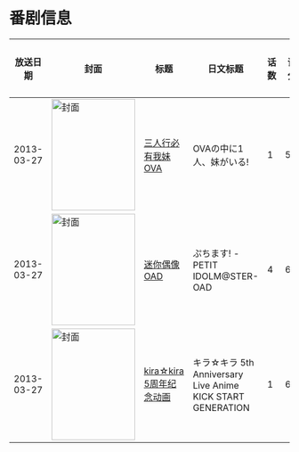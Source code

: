 # 番剧信息

|放送日期|封面|标题|日文标题|话数|评分|评分人数|
|---|---|---|---|---|---|---|
|2013-03-27|<img src="https://lain.bgm.tv/pic/cover/c/64/40/91350_2cGsq.jpg" alt="封面" style="width:150px;height:200px;object-fit:cover;">|[三人行必有我妹 OVA](https://bangumi.tv/subject/91350)|OVAの中に1人、妹がいる!|1|5.8|456人评分|
|2013-03-27|<img src="https://lain.bgm.tv/pic/cover/c/d6/ee/68535_CBL3T.jpg" alt="封面" style="width:150px;height:200px;object-fit:cover;">|[迷你偶像 OAD](https://bangumi.tv/subject/68535)|ぷちます! -PETIT IDOLM@STER- OAD|4|6.7|209人评分|
|2013-03-27|<img src="https://lain.bgm.tv/pic/cover/c/01/b0/48061_FdzaY.jpg" alt="封面" style="width:150px;height:200px;object-fit:cover;">|[kira☆kira 5周年纪念动画](https://bangumi.tv/subject/48061)|キラ☆キラ 5th Anniversary Live Anime KICK START GENERATION|1|6.5|142人评分|
